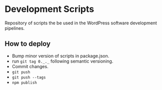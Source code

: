 # Development Scripts
Repository of scripts the be used in the WordPress software development pipelines.

## How to deploy
- Bump minor version of scripts in package.json.
- run `git tag 0._._` following semantic versioning.
- Commit changes.
- `git push`
- `git push --tags`
- `npm publish`
